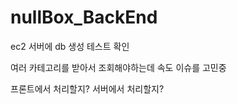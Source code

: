 # nullBox_BackEnd

ec2 서버에 db 생성 테스트 확인 

여러 카테고리를 받아서 조회해야하는데 속도 이슈를 고민중 

프론트에서 처리할지? 서버에서 처리할지? 

